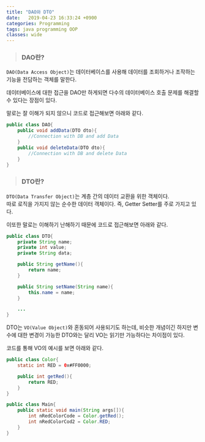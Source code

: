 ```yaml
---
title: "DAO와 DTO"
date:   2019-04-23 16:33:24 +0900
categories: Programming
tags: java programming OOP
classes: wide
---
```


> ### DAO란?

`DAO(Data Access Object)`는 데이터베이스를 사용해 데이터를 조회하거나 조작하는 기능을 전담하는 객체를 말한다.  

데이터베이스에 대한 접근을 DAO만 하게되면 다수의 데이터베이스 호출 문제를 해결할 수 있다는 장점이 있다.  
  
말로는 잘 이해가 되지 않으니 코드로 접근해보면 아래와 같다.  

```java
public class DAO{
	public void addData(DTO dto){
		//Connection with DB and add Data
	}
	public void deleteData(DTO dto){
		//Connection with DB and delete Data
	}
}
```

> ### DTO란?

`DTO(Data Transfer Object)`는 계층 간의 데이터 교환을 위한 객체이다.  
따로 로직을 가지지 않는 순수한 데이터 객체이다. 즉, Getter Setter를 주로 가지고 있다.  

이또한 말로는 이해하기 난해하기 때문에 코드로 접근해보면 아래와 같다.  
  
```java
public class DTO{
	private String name;
	private int value;
	private String data;

	public String getName(){
		return name;
	}

	public String setName(String name){
		this.name = name;
	}

	...
}
```

DTO는 `VO(Value Object)`와 혼동되어 사용되기도 하는데, 비슷한 개념이긴 하지만 변수에 대한 변경이 가능한 DTO와는 달리 VO는 읽기만 가능하다는 차이점이 있다.  
  
코드를 통해 VO의 예시를 보면 아래와 같다.  

```java
public class Color{
	static int RED = 0x#FF0000;

	public int getRed(){
		return RED;
	}
}

public class Main{
	public static void main(String args[]){
		int nRedColorCode = Color.getRed();
		int nRedColorCod2 = Color.RED;
	}
}
```